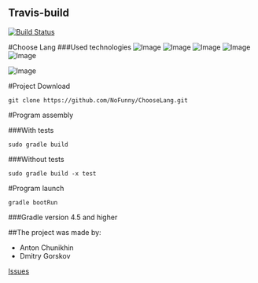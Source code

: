 ## Travis-build 
[![Build Status](https://travis-ci.org/NoFunny/ChooseLang.svg?branch=master)](https://travis-ci.org/NoFunny/ChooseLang)

#Choose Lang
###Used technologies 
![Image](https://lilly021.com/wp-content/uploads/2019/07/springBoot_featured_image.png)
![Image](https://i.ytimg.com/vi/ClM3T7uozEo/maxresdefault.jpg)
![Image](https://pbs.twimg.com/media/Ch-UM1wWEAISZac.jpg)
![Image](https://linux-notes.org/wp-content/uploads/2019/06/Ustanovka-heroku-v-UnixLinux-660x320.jpg)
![Image](http://www.johncanessa.com/wp-content/uploads/2017/03/rest_api_logo.jpg)

![Image](https://www.dataart.com/assets/img/home/headhunter_logo_1.png)

#Project Download
```
git clone https://github.com/NoFunny/ChooseLang.git
```

#Program assembly

###With tests
```
sudo gradle build
```

###Without tests
```
sudo gradle build -x test
```
    
#Program launch
```
gradle bootRun
```
###Gradle version 4.5 and higher

##The project was made by:
* Anton Chunikhin
* Dmitry Gorskov



[Issues](https://github.com/NoFunny/ChooseLang/issues)
